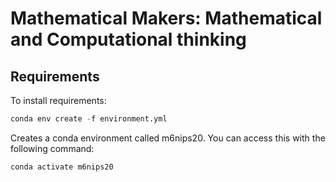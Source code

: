 # Mathematical Makers: Mathematical and Computational thinking

## Requirements

To install requirements:
```python
conda env create -f environment.yml
```

Creates a conda environment called m6nips20. You can access this with the following command:
```python
conda activate m6nips20
```
